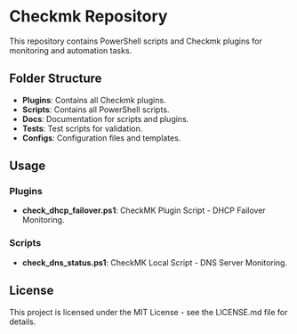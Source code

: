 # Checkmk Repository

This repository contains PowerShell scripts and Checkmk plugins for monitoring and automation tasks.

## Folder Structure

- **Plugins**: Contains all Checkmk plugins.
- **Scripts**: Contains all PowerShell scripts.
- **Docs**: Documentation for scripts and plugins.
- **Tests**: Test scripts for validation.
- **Configs**: Configuration files and templates.

## Usage

### Plugins

- **check_dhcp_failover.ps1**: CheckMK Plugin Script - DHCP Failover Monitoring.

### Scripts

- **check_dns_status.ps1**: CheckMK Local Script - DNS Server Monitoring.


## License

This project is licensed under the MIT License - see the LICENSE.md file for details.

